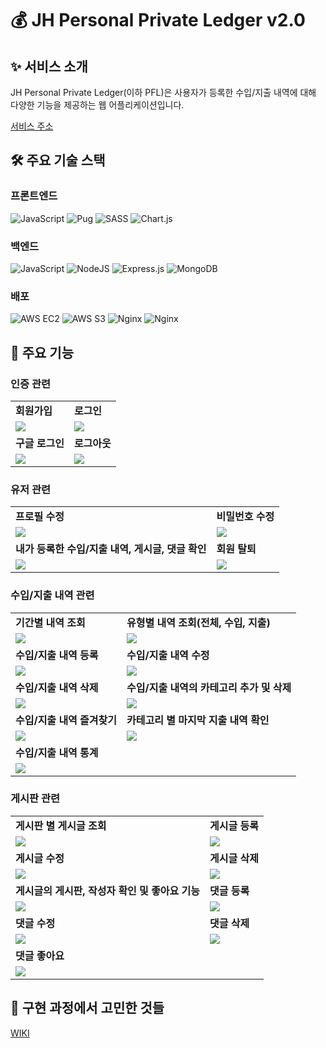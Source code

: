 # 💰 JH Personal Private Ledger v2.0

## ✨ 서비스 소개

JH Personal Private Ledger(이하 PFL)은 사용자가 등록한 수입/지출 내역에 대해 다양한 기능을 제공하는 웹 어플리케이션입니다.

[서비스 주소](https://www.jh-pfl.o-r.kr)

## 🛠 주요 기술 스택

### 프론트엔드

![JavaScript](https://img.shields.io/badge/javascript-%23323330.svg?style=for-the-badge&logo=javascript&logoColor=%23F7DF1E)
![Pug](https://img.shields.io/badge/Pug-FFF?style=for-the-badge&logo=pug&logoColor=A86454)
![SASS](https://img.shields.io/badge/SASS-hotpink.svg?style=for-the-badge&logo=SASS&logoColor=white)
![Chart.js](https://img.shields.io/badge/chart.js-F5788D.svg?style=for-the-badge&logo=chart.js&logoColor=white)

### 백엔드

![JavaScript](https://img.shields.io/badge/javascript-%23323330.svg?style=for-the-badge&logo=javascript&logoColor=%23F7DF1E)
![NodeJS](https://img.shields.io/badge/node.js-6DA55F?style=for-the-badge&logo=node.js&logoColor=white)
![Express.js](https://img.shields.io/badge/express.js-%23404d59.svg?style=for-the-badge&logo=express&logoColor=%2361DAFB)
![MongoDB](https://img.shields.io/badge/MongoDB-%234ea94b.svg?style=for-the-badge&logo=mongodb&logoColor=white)

### 배포

![AWS EC2](https://img.shields.io/badge/AWS_EC2-%23FF9900.svg?style=for-the-badge&logo=amazon-aws&logoColor=white)
![AWS S3](https://img.shields.io/badge/AWS_S3-1ED760.svg?style=for-the-badge&logo=amazon-aws&logoColor=white)
![Nginx](https://img.shields.io/badge/nginx-%23009639.svg?style=for-the-badge&logo=nginx&logoColor=white)
![Nginx](https://img.shields.io/badge/pm2-%235391FE.svg?style=for-the-badge&logo=pm2&logoColor=white)

## 👀 주요 기능


### 인증 관련
<table>
  <tr>
    <td><strong>회원가입</strong></td>
    <td><strong>로그인</strong></td>
  </tr>
  <tr>
    <td><img src="https://user-images.githubusercontent.com/100356649/217254395-01798ef7-ad3b-440b-be25-9c23431a6e65.gif"/></td>
    <td><img src="https://user-images.githubusercontent.com/100356649/217256324-187ff4cf-d132-4d83-a22b-cd3703e694c1.gif"/></td>
  </tr>
  
  <tr>
    <td><strong>구글 로그인</strong></td>
    <td><strong>로그아웃</strong></td>
  </tr>
  <tr>
    <td><img src="https://user-images.githubusercontent.com/100356649/217254453-5275ea92-b70c-4b45-801b-1ec2a54368e6.gif"/></td>
    <td><img src="https://user-images.githubusercontent.com/100356649/217254485-4f5fd2d8-9f31-4b9b-8d16-e7162a90a614.gif"/></td>
  </tr>
</table>


### 유저 관련

<table>
  <tr>
    <td><strong>프로필 수정</strong></td>
    <td><strong>비밀번호 수정</strong></td>
  </tr>
  <tr>
    <td><img src="https://user-images.githubusercontent.com/100356649/217254533-20b91be8-3a13-4455-8ca8-beb3ea58ec62.gif"/></td>
    <td><img src="https://user-images.githubusercontent.com/100356649/217254555-b24c5821-182b-4cfb-b4b6-deaa78141d56.gif"/></td>
  </tr>
  
  <tr>
    <td><strong>내가 등록한 수입/지출 내역, 게시글, 댓글 확인</strong></td>
    <td><strong>회원 탈퇴</strong></td>
  </tr>
  <tr>
    <td><img src="https://user-images.githubusercontent.com/100356649/217254566-61c01ad3-9081-43e8-9a5e-aaad40ae241c.gif"/></td>
    <td><img src="https://user-images.githubusercontent.com/100356649/217254583-bd5dacd0-50d8-4f1d-9317-665887240558.gif"/></td>
  </tr>
</table>


### 수입/지출 내역 관련

<table>
  <tr>
    <td><strong>기간별 내역 조회</strong></td>
    <td><strong>유형별 내역 조회(전체, 수입, 지출)</strong></td>
  </tr>
  <tr>
    <td><img src="https://user-images.githubusercontent.com/100356649/217254608-2d521f85-de88-4adb-94b1-9f2269f39b18.gif"/></td>
    <td><img src="https://user-images.githubusercontent.com/100356649/217254627-49f5c46b-6057-472a-a359-31116e77545e.gif"/></td>
  </tr>
  
  <tr>
    <td><strong>수입/지출 내역 등록</strong></td>
    <td><strong>수입/지출 내역 수정</strong></td>
  </tr>
  <tr>
    <td><img src="https://user-images.githubusercontent.com/100356649/217254644-415357fa-31c9-4eb6-9350-712c73675ba2.gif"/></td>
    <td><img src="https://user-images.githubusercontent.com/100356649/217254652-97d2ca86-dd71-4292-bf7b-62c551cefc6f.gif"/></td>
  </tr>
  
  <tr>
    <td><strong>수입/지출 내역 삭제</strong></td>
    <td><strong>수입/지출 내역의 카테고리 추가 및 삭제</strong></td>
  </tr>
  <tr>
    <td><img src="https://user-images.githubusercontent.com/100356649/217254658-680c78a7-9f1d-42d6-8858-010384db4486.gif"/></td>
    <td><img src="https://user-images.githubusercontent.com/100356649/217254671-94514fa8-2225-4efe-8ef8-8ff4cd61d532.gif"/></td>
  </tr>
  
  <tr>
    <td><strong>수입/지출 내역 즐겨찾기</strong></td>
    <td><strong>카테고리 별 마지막 지출 내역 확인</strong></td>
  </tr>
  <tr>
    <td><img src="https://user-images.githubusercontent.com/100356649/217254699-1a00179f-ef8c-4eda-9b90-aa02e9c63d97.gif"/></td>
    <td><img src="https://user-images.githubusercontent.com/100356649/217254731-aceb8528-e313-4653-a73e-d5d814c6b368.gif"/></td>
  </tr>
  
  <tr>
    <td><strong>수입/지출 내역 통계</strong></td>
  </tr>
  <tr>
    <td><img src="https://user-images.githubusercontent.com/100356649/217254794-974259fb-8df7-4622-a00e-899a273296e8.gif"/></td>
  </tr>
  
</table>


### 게시판 관련

<table>
  <tr>
    <td><strong>게시판 별 게시글 조회</strong></td>
    <td><strong>게시글 등록</strong></td>
  </tr>
  <tr>
    <td><img src="https://user-images.githubusercontent.com/100356649/217254838-3c7bcb2c-9a73-4852-a576-34bfe9497946.gif"/></td>
    <td><img src="https://user-images.githubusercontent.com/100356649/217254829-e6c28ee9-b0ca-43f3-b915-4eb440039e7e.gif"/></td>
  </tr>
  
  <tr>
    <td><strong>게시글 수정</strong></td>
    <td><strong>게시글 삭제</strong></td>
  </tr>
  <tr>
    <td><img src="https://user-images.githubusercontent.com/100356649/217254854-a5fdab33-0b42-466a-98a7-597a9c3451b6.gif"/></td>
    <td><img src="https://user-images.githubusercontent.com/100356649/217254870-b6a430c8-fee8-4bb1-bbc8-c37d0273cff8.gif"/></td>
  </tr>
  
  <tr>
    <td><strong>게시글의 게시판, 작성자 확인 및 좋아요 기능</strong></td>
    <td><strong>댓글 등록</strong></td>
  </tr>
  <tr>
    <td><img src="https://user-images.githubusercontent.com/100356649/217254883-a28d068f-0647-4337-8d86-64e66f55c7b5.gif"/></td>
    <td><img src="https://user-images.githubusercontent.com/100356649/217254932-84f35971-bdba-491c-8c08-94856a0a2a07.gif"/></td>
  </tr>
  
  <tr>
    <td><strong>댓글 수정</strong></td>
    <td><strong>댓글 삭제</strong></td>
  </tr>
  <tr>
    <td><img src="https://user-images.githubusercontent.com/100356649/217254944-0b66a0fa-9de5-45d0-9431-1e58c084c1e2.gif"/></td>
    <td><img src="https://user-images.githubusercontent.com/100356649/217254960-af94c1cf-ab8e-4594-8c5c-970b2b8043f4.gif"/></td>
  </tr>
  
  <tr>
    <td><strong>댓글 좋아요</strong></td>
  </tr>
  <tr>
    <td><img src="https://user-images.githubusercontent.com/100356649/217271945-67c3bdc4-9ecb-4955-b4a0-45d116b49e81.gif"/></td>
  </tr>
</table>




## 🤔 구현 과정에서 고민한 것들

[WIKI](https://github.com/JongHoonSon/JH-personal-financial-ledger-v2.0/wiki)
